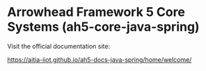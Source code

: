 # Arrowhead Framework 5 Core Systems (ah5-core-java-spring)

Visit the official documentation site:

https://aitia-iiot.github.io/ah5-docs-java-spring/home/welcome/
